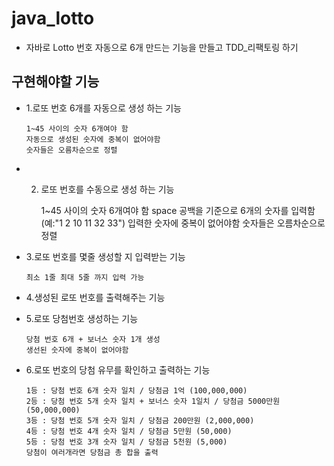 # java_lotto
* 자바로 Lotto 번호 자동으로 6개 만드는 기능을 만들고 TDD_리팩토링 하기

## 구현해야할 기능
* 1.로또 번호 6개를 자동으로 생성 하는 기능

      1~45 사이의 숫자 6개여야 함
      자동으로 생성된 숫자에 중복이 없어야함
      숫자들은 오름차순으로 정렬
      
* 2. 로또 번호를 수동으로 생성 하는 기능

      1~45 사이의 숫자 6개여야 함
      space 공백을 기준으로 6개의 숫자를 입력함(예:"1 2 10 11 32 33")
      입력한 숫자에 중복이 없어야함
      숫자들은 오름차순으로 정렬
      
* 3.로또 번호를 몇줄 생성할 지 입력받는 기능

      최소 1줄 최대 5줄 까지 입력 가능
      
* 4.생성된 로또 번호를 출력해주는 기능

* 5.로또 당첨번호 생성하는 기능

      당첨 번호 6개 + 보너스 숫자 1개 생성
      생선된 숫자에 중복이 없어야함

* 6.로또 번호의 당첨 유무를 확인하고 출력하는 기능

      1등 : 당첨 번호 6개 숫자 일치 / 당첨금 1억 (100,000,000)
      2등 : 당첨 번호 5개 숫자 일치 + 보너스 숫자 1일치 / 당첨금 5000만원 (50,000,000)
      3등 : 당첨 번호 5개 숫자 일치 / 당첨금 200만원 (2,000,000)
      4등 : 당첨 번호 4개 숫자 일치 / 당첨금 5만원 (50,000)
      5등 : 당첨 번호 3개 숫자 일치 / 당첨금 5천원 (5,000)
      당첨이 여러개라면 당첨금 총 합을 출력
